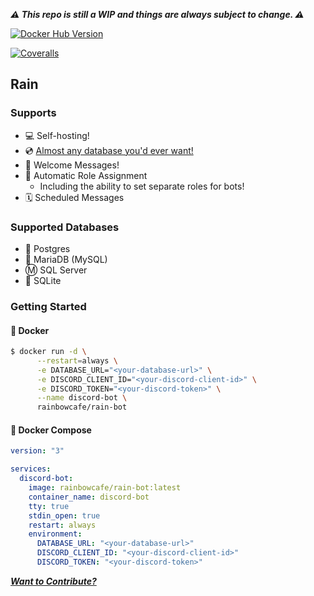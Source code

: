 _**⚠️ This repo is still a WIP and things are always subject to change. ⚠️**_

[![Docker Hub Version](https://img.shields.io/docker/v/rainbowcafe/rain-bot?label=Docker%20Hub%20Version)](https://hub.docker.com/repository/docker/rainbowcafe/rain-bot)

[![Coveralls](https://img.shields.io/coveralls/github/rain-cafe-xiv/rain-bot)](https://coveralls.io/github/rain-cafe-xiv/rain-bot)

## Rain

### Supports

- 💻 Self-hosting!
- 💿 [Almost any database you'd ever want!](#supported-databases)
- 👋 Welcome Messages!
- 🤖 Automatic Role Assignment
  - Including the ability to set separate roles for bots!
- 🗓 Scheduled Messages

### Supported Databases

- 🐘 Postgres
- 🐬 MariaDB (MySQL)
- Ⓜ️ SQL Server
- 🐤 SQLite

### Getting Started

#### 🐳 Docker

```sh
$ docker run -d \
      --restart=always \
      -e DATABASE_URL="<your-database-url>" \
      -e DISCORD_CLIENT_ID="<your-discord-client-id>" \
      -e DISCORD_TOKEN="<your-discord-token>" \
      --name discord-bot \
      rainbowcafe/rain-bot
```

#### 🐋 Docker Compose

```yml
version: "3"

services:
  discord-bot:
    image: rainbowcafe/rain-bot:latest
    container_name: discord-bot
    tty: true
    stdin_open: true
    restart: always
    environment:
      DATABASE_URL: "<your-database-url>"
      DISCORD_CLIENT_ID: "<your-discord-client-id>"
      DISCORD_TOKEN: "<your-discord-token>"
```

[_**Want to Contribute?**_](/CONTRIBUTING.md)
